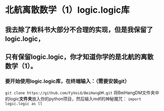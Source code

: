 # 北航离散数学（1）logic.logic库
## 我去除了教科书大部分不合理的实现，但是**我保留了logic.logic，**  
## **只有保留logic.logic，你才知道你学的是北航的离散数学（1）。**

### 要开始使用logic.logic库，在终端输入：（需要安装git）
`git clone https://github.com/FyVoid/BeiHangDM.git`
将BeiHangDM文件夹中的logic**文件夹**放入你的python项目，然后输入mdf的神秘魔咒：
`import logic.logic as ll`
